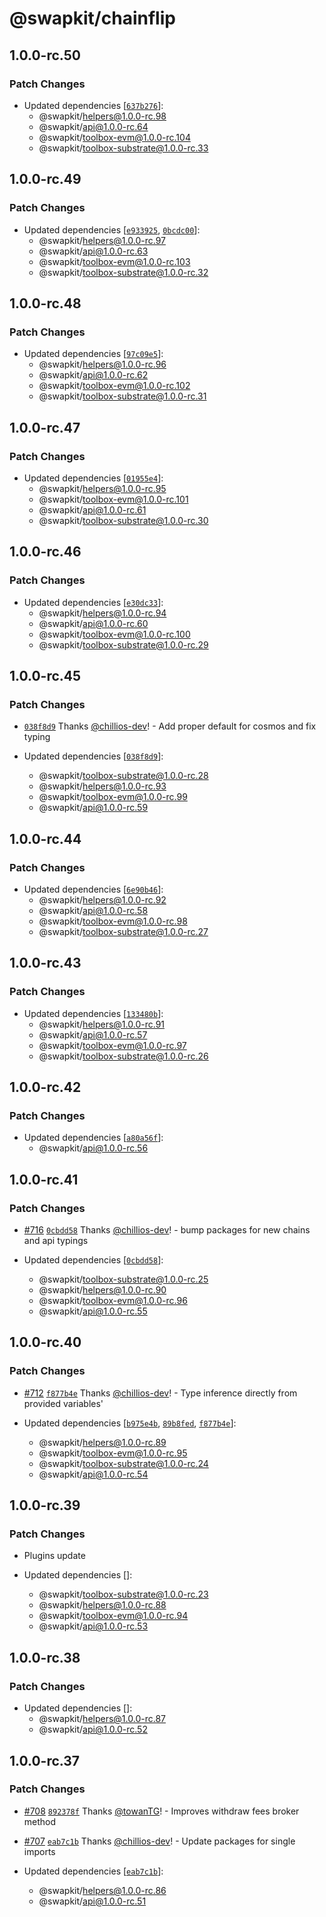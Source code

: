 # @swapkit/chainflip

## 1.0.0-rc.50

### Patch Changes

- Updated dependencies [[`637b276`](https://github.com/thorswap/SwapKit/commit/637b2766b8eb0d5c06d8c98770ee999ef8e0abd9)]:
  - @swapkit/helpers@1.0.0-rc.98
  - @swapkit/api@1.0.0-rc.64
  - @swapkit/toolbox-evm@1.0.0-rc.104
  - @swapkit/toolbox-substrate@1.0.0-rc.33

## 1.0.0-rc.49

### Patch Changes

- Updated dependencies [[`e933925`](https://github.com/thorswap/SwapKit/commit/e933925333161662636ede95493ed3478570be14), [`0bcdc00`](https://github.com/thorswap/SwapKit/commit/0bcdc00e2846c47e6006c15cf710dfa797804b86)]:
  - @swapkit/helpers@1.0.0-rc.97
  - @swapkit/api@1.0.0-rc.63
  - @swapkit/toolbox-evm@1.0.0-rc.103
  - @swapkit/toolbox-substrate@1.0.0-rc.32

## 1.0.0-rc.48

### Patch Changes

- Updated dependencies [[`97c09e5`](https://github.com/thorswap/SwapKit/commit/97c09e56b04743e0ab7cc1bd3bc56490ae9a234f)]:
  - @swapkit/helpers@1.0.0-rc.96
  - @swapkit/api@1.0.0-rc.62
  - @swapkit/toolbox-evm@1.0.0-rc.102
  - @swapkit/toolbox-substrate@1.0.0-rc.31

## 1.0.0-rc.47

### Patch Changes

- Updated dependencies [[`01955e4`](https://github.com/thorswap/SwapKit/commit/01955e42a67d95ad304ee08997d21b69f6bf47f1)]:
  - @swapkit/helpers@1.0.0-rc.95
  - @swapkit/toolbox-evm@1.0.0-rc.101
  - @swapkit/api@1.0.0-rc.61
  - @swapkit/toolbox-substrate@1.0.0-rc.30

## 1.0.0-rc.46

### Patch Changes

- Updated dependencies [[`e30dc33`](https://github.com/thorswap/SwapKit/commit/e30dc33aa6c444803db0eaf4581dd40ac3affa79)]:
  - @swapkit/helpers@1.0.0-rc.94
  - @swapkit/api@1.0.0-rc.60
  - @swapkit/toolbox-evm@1.0.0-rc.100
  - @swapkit/toolbox-substrate@1.0.0-rc.29

## 1.0.0-rc.45

### Patch Changes

- [`038f8d9`](https://github.com/thorswap/SwapKit/commit/038f8d902a201d1c5179eecc0f493fe0ee7b1542) Thanks [@chillios-dev](https://github.com/chillios-dev)! - Add proper default for cosmos and fix typing

- Updated dependencies [[`038f8d9`](https://github.com/thorswap/SwapKit/commit/038f8d902a201d1c5179eecc0f493fe0ee7b1542)]:
  - @swapkit/toolbox-substrate@1.0.0-rc.28
  - @swapkit/helpers@1.0.0-rc.93
  - @swapkit/toolbox-evm@1.0.0-rc.99
  - @swapkit/api@1.0.0-rc.59

## 1.0.0-rc.44

### Patch Changes

- Updated dependencies [[`6e90b46`](https://github.com/thorswap/SwapKit/commit/6e90b461b10eadfe96938b6202c7364fc3e8b12f)]:
  - @swapkit/helpers@1.0.0-rc.92
  - @swapkit/api@1.0.0-rc.58
  - @swapkit/toolbox-evm@1.0.0-rc.98
  - @swapkit/toolbox-substrate@1.0.0-rc.27

## 1.0.0-rc.43

### Patch Changes

- Updated dependencies [[`133480b`](https://github.com/thorswap/SwapKit/commit/133480b14b3830ce02ad79f58be06970d58dbc9f)]:
  - @swapkit/helpers@1.0.0-rc.91
  - @swapkit/api@1.0.0-rc.57
  - @swapkit/toolbox-evm@1.0.0-rc.97
  - @swapkit/toolbox-substrate@1.0.0-rc.26

## 1.0.0-rc.42

### Patch Changes

- Updated dependencies [[`a80a56f`](https://github.com/thorswap/SwapKit/commit/a80a56fe9cf48e38bc3f5ceece5b975ed48f54f3)]:
  - @swapkit/api@1.0.0-rc.56

## 1.0.0-rc.41

### Patch Changes

- [#716](https://github.com/thorswap/SwapKit/pull/716) [`0cbdd58`](https://github.com/thorswap/SwapKit/commit/0cbdd581e50980f1b2e39903797df69c878cff00) Thanks [@chillios-dev](https://github.com/chillios-dev)! - bump packages for new chains and api typings

- Updated dependencies [[`0cbdd58`](https://github.com/thorswap/SwapKit/commit/0cbdd581e50980f1b2e39903797df69c878cff00)]:
  - @swapkit/toolbox-substrate@1.0.0-rc.25
  - @swapkit/helpers@1.0.0-rc.90
  - @swapkit/toolbox-evm@1.0.0-rc.96
  - @swapkit/api@1.0.0-rc.55

## 1.0.0-rc.40

### Patch Changes

- [#712](https://github.com/thorswap/SwapKit/pull/712) [`f877b4e`](https://github.com/thorswap/SwapKit/commit/f877b4e4c6165b3055b23ad690abf0c7e36c9000) Thanks [@chillios-dev](https://github.com/chillios-dev)! - Type inference directly from provided variables'

- Updated dependencies [[`b975e4b`](https://github.com/thorswap/SwapKit/commit/b975e4b1f39cf79bb4f8863e35da5f39298304f0), [`89b8fed`](https://github.com/thorswap/SwapKit/commit/89b8fed0945544b53f1af99d4fb7971286513d32), [`f877b4e`](https://github.com/thorswap/SwapKit/commit/f877b4e4c6165b3055b23ad690abf0c7e36c9000)]:
  - @swapkit/helpers@1.0.0-rc.89
  - @swapkit/toolbox-evm@1.0.0-rc.95
  - @swapkit/toolbox-substrate@1.0.0-rc.24
  - @swapkit/api@1.0.0-rc.54

## 1.0.0-rc.39

### Patch Changes

- Plugins update

- Updated dependencies []:
  - @swapkit/toolbox-substrate@1.0.0-rc.23
  - @swapkit/helpers@1.0.0-rc.88
  - @swapkit/toolbox-evm@1.0.0-rc.94
  - @swapkit/api@1.0.0-rc.53

## 1.0.0-rc.38

### Patch Changes

- Updated dependencies []:
  - @swapkit/helpers@1.0.0-rc.87
  - @swapkit/api@1.0.0-rc.52

## 1.0.0-rc.37

### Patch Changes

- [#708](https://github.com/thorswap/SwapKit/pull/708) [`892378f`](https://github.com/thorswap/SwapKit/commit/892378f0da243044955a54a9fbf9668087da7d50) Thanks [@towanTG](https://github.com/towanTG)! - Improves withdraw fees broker method

- [#707](https://github.com/thorswap/SwapKit/pull/707) [`eab7c1b`](https://github.com/thorswap/SwapKit/commit/eab7c1bf7be64700887d29d1f91e22dd8ce48f27) Thanks [@chillios-dev](https://github.com/chillios-dev)! - Update packages for single imports

- Updated dependencies [[`eab7c1b`](https://github.com/thorswap/SwapKit/commit/eab7c1bf7be64700887d29d1f91e22dd8ce48f27)]:
  - @swapkit/helpers@1.0.0-rc.86
  - @swapkit/api@1.0.0-rc.51
